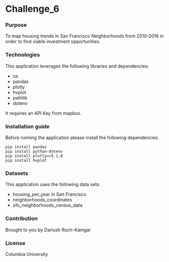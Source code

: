 # Challenge_6

### Purpose
To map housing trends in San Francisco Neighborhoods from 2010-2016 in order to find viable investment opportunities.

### Technologies
This application leverages the following libraries and dependencies:
- os
- pandas
- plotly
- hvplot
- pathlib
- dotenv

It requires an API Key from mapbox.

### Installation guide
Before running the application please install the following dependencies:

    pip install pandas
    pip install python-dotenv
    pip install plotly==5.1.0
    pip install hvplot
    

### Datasets
This application uses the following data sets:
- housing_per_year in San Francisco
- neighborhoods_coordinates
- sfo_neighborhoods_census_data

### Contribution
Brought to you by Dariush Ruch-Kamgar

### License
Columbia University